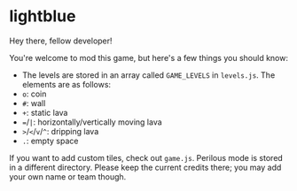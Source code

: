 # lightblue

Hey there, fellow developer!

You're welcome to mod this game, but here's a few things you should know:

- The levels are stored in an array called `GAME_LEVELS` in `levels.js`. The elements are as follows:
- `o`: coin
- `#`: wall
- `+`: static lava
- `=`/`|`: horizontally/vertically moving lava
- `>`/`<`/`v`/`^`: dripping lava
- `.`: empty space

If you want to add custom tiles, check out `game.js`.
Perilous mode is stored in a different directory.
Please keep the current credits there; you may add your own name or team though.
